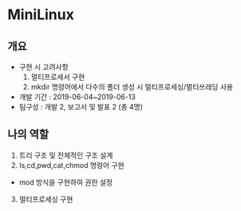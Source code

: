 # MiniLinux

## 개요

- 구현 시 고려사항
  1. 멀티프로세서 구현
  2. mkdir 명령어에서 다수의 폴더 생성 시 멀티프로세싱/멀티쓰레딩 사용
- 개발 기간 : 2019-06-04~2019-06-13
- 팀구성 : 개발 2, 보고서 및 발표 2 (총 4명)

## 나의 역할

1. 트리 구조 및 전체적인 구조 설계
2. ls,cd,pwd,cat,chmod 명령어 구현
  - mod 방식을 구현하여 권한 설정
3. 멀티프로세싱 구현
